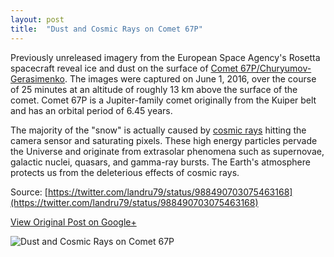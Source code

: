 ```yaml
---
layout: post
title:  "Dust and Cosmic Rays on Comet 67P"
---
```


Previously unreleased imagery from the European Space Agency's Rosetta spacecraft reveal ice and dust on the surface of [Comet 67P/Churyumov-Gerasimenko](https://en.wikipedia.org/wiki/67P/Churyumov%E2%80%93Gerasimenko). The images were captured on June 1, 2016, over the course of 25 minutes at an altitude of roughly 13 km above the surface of the comet. Comet 67P is a Jupiter-family comet originally from the Kuiper belt and has an orbital period of 6.45 years.

The majority of the "snow" is actually caused by [cosmic rays](https://en.wikipedia.org/wiki/Cosmic_ray) hitting the camera sensor and saturating pixels. These high energy particles pervade the Universe and originate from extrasolar phenomena such as supernovae, galactic nuclei, quasars, and gamma-ray bursts. The Earth's atmosphere protects us from the deleterious effects of cosmic rays.

Source: [https://twitter.com/landru79/status/988490703075463168](https://twitter.com/landru79/status/988490703075463168)

[View Original Post on Google+](https://plus.google.com/+ColinSullender/posts/GZYgG36r9xi)

![Dust and Cosmic Rays on Comet 67P](/assets/img/2018-04-28-Comet-67P.gif)
